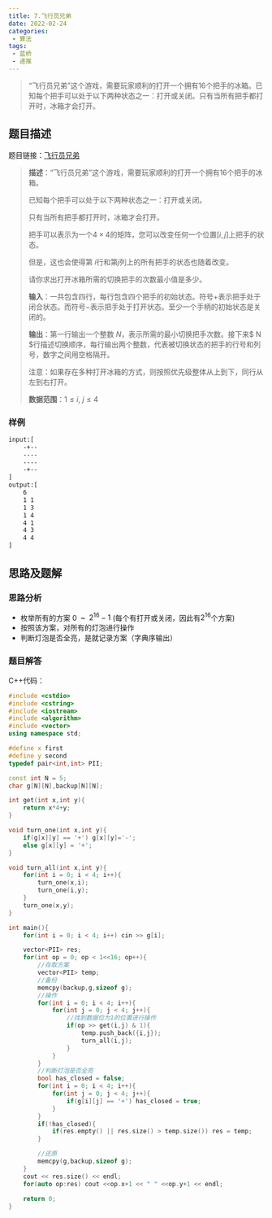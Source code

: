 ```yaml
---
title: 7.飞行员兄弟
date: 2022-02-24
categories:
 - 算法
tags:
 - 蓝桥
 - 递推
---
```


> “飞行员兄弟”这个游戏，需要玩家顺利的打开一个拥有$16$个把手的冰箱。已知每个把手可以处于以下两种状态之一：打开或关闭。只有当所有把手都打开时，冰箱才会打开。

<!-- more -->

## 题目描述

题目链接：[飞行员兄弟](https://www.acwing.com/problem/content/118/)

> **描述**：“飞行员兄弟”这个游戏，需要玩家顺利的打开一个拥有$16$个把手的冰箱。
>
> 已知每个把手可以处于以下两种状态之一：打开或关闭。
>
> 只有当所有把手都打开时，冰箱才会打开。
>
> 把手可以表示为一个$4×4$的矩阵，您可以改变任何一个位置$[i,j]$上把手的状态。
>
> 但是，这也会使得第 $i$行和第$j$列上的所有把手的状态也随着改变。
>
> 请你求出打开冰箱所需的切换把手的次数最小值是多少。
>
> **输入**：一共包含四行，每行包含四个把手的初始状态。符号$+$表示把手处于闭合状态。而符号$-$表示把手处于打开状态。至少一个手柄的初始状态是关闭的。
>
> **输出**：第一行输出一个整数 $N$，表示所需的最小切换把手次数。接下来$ N $行描述切换顺序，每行输出两个整数，代表被切换状态的把手的行号和列号，数字之间用空格隔开。
>
> 注意：如果存在多种打开冰箱的方式，则按照优先级整体从上到下，同行从左到右打开。
>
> **数据范围**：$1 \leq i$, $j \leq 4$

### 样例

```tex
input:[
    -+--
    ----
    ----
    -+--
]
output:[
    6
    1 1
    1 3
    1 4
    4 1
    4 3
    4 4
]
```

## 思路及题解

### 思路分析

- 枚举所有的方案 $0 \;$ ~ $\;2^{16}-1$ (每个有打开或关闭，因此有$2^{16}$个方案)
- 按照该方案，对所有的灯泡进行操作
- 判断灯泡是否全亮，是就记录方案（字典序输出）

### 题目解答

C++代码：

```cpp
#include <cstdio>
#include <cstring>
#include <iostream>
#include <algorithm>
#include <vector>
using namespace std;

#define x first
#define y second
typedef pair<int,int> PII;

const int N = 5;
char g[N][N],backup[N][N];

int get(int x,int y){
    return x*4+y;
}

void turn_one(int x,int y){
    if(g[x][y] == '+') g[x][y]='-';
    else g[x][y] = '+';
}

void turn_all(int x,int y){
    for(int i = 0; i < 4; i++){
        turn_one(x,i);
        turn_one(i,y);
    }
    turn_one(x,y);
}

int main(){
    for(int i = 0; i < 4; i++) cin >> g[i];

    vector<PII> res;
    for(int op = 0; op < 1<<16; op++){
        //存取方案
        vector<PII> temp;
        //备份
        memcpy(backup,g,sizeof g);
        //操作
        for(int i = 0; i < 4; i++){
            for(int j = 0; j < 4; j++){
                //找到数据位为1的位置进行操作
                if(op >> get(i,j) & 1){
                    temp.push_back({i,j});
                    turn_all(i,j);
                }
            }
        }
        //判断灯泡是否全亮
        bool has_closed = false;
        for(int i = 0; i < 4; i++){
            for(int j = 0; j < 4; j++){
                if(g[i][j] == '+') has_closed = true;
            }
        }
        if(!has_closed){
            if(res.empty() || res.size() > temp.size()) res = temp;
        }

        //还原
        memcpy(g,backup,sizeof g);
    }
    cout << res.size() << endl;
    for(auto op:res) cout <<op.x+1 << " " <<op.y+1 << endl;
    
    return 0;
}
```

